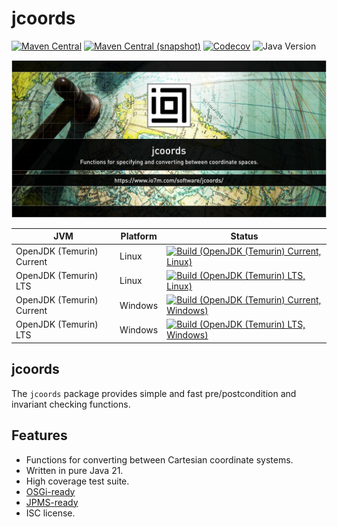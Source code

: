 jcoords
===

[![Maven Central](https://img.shields.io/maven-central/v/com.io7m.jcoords/com.io7m.jcoords.svg?style=flat-square)](http://search.maven.org/#search%7Cga%7C1%7Cg%3A%22com.io7m.jcoords%22)
[![Maven Central (snapshot)](https://img.shields.io/nexus/s/com.io7m.jcoords/com.io7m.jcoords?server=https%3A%2F%2Fs01.oss.sonatype.org&style=flat-square)](https://s01.oss.sonatype.org/content/repositories/snapshots/com/io7m/jcoords/)
[![Codecov](https://img.shields.io/codecov/c/github/io7m-com/jcoords.svg?style=flat-square)](https://codecov.io/gh/io7m-com/jcoords)
![Java Version](https://img.shields.io/badge/21-java?label=java&color=007fff)

![com.io7m.jcoords](./src/site/resources/jcoords.jpg?raw=true)

| JVM | Platform | Status |
|-----|----------|--------|
| OpenJDK (Temurin) Current | Linux | [![Build (OpenJDK (Temurin) Current, Linux)](https://img.shields.io/github/actions/workflow/status/io7m-com/jcoords/main.linux.temurin.current.yml)](https://www.github.com/io7m-com/jcoords/actions?query=workflow%3Amain.linux.temurin.current)|
| OpenJDK (Temurin) LTS | Linux | [![Build (OpenJDK (Temurin) LTS, Linux)](https://img.shields.io/github/actions/workflow/status/io7m-com/jcoords/main.linux.temurin.lts.yml)](https://www.github.com/io7m-com/jcoords/actions?query=workflow%3Amain.linux.temurin.lts)|
| OpenJDK (Temurin) Current | Windows | [![Build (OpenJDK (Temurin) Current, Windows)](https://img.shields.io/github/actions/workflow/status/io7m-com/jcoords/main.windows.temurin.current.yml)](https://www.github.com/io7m-com/jcoords/actions?query=workflow%3Amain.windows.temurin.current)|
| OpenJDK (Temurin) LTS | Windows | [![Build (OpenJDK (Temurin) LTS, Windows)](https://img.shields.io/github/actions/workflow/status/io7m-com/jcoords/main.windows.temurin.lts.yml)](https://www.github.com/io7m-com/jcoords/actions?query=workflow%3Amain.windows.temurin.lts)|

## jcoords

The `jcoords` package provides simple and fast pre/postcondition and invariant
checking functions.

## Features

* Functions for converting between Cartesian coordinate systems.
* Written in pure Java 21.
* High coverage test suite.
* [OSGi-ready](https://www.osgi.org/)
* [JPMS-ready](https://en.wikipedia.org/wiki/Java_Platform_Module_System)
* ISC license.


